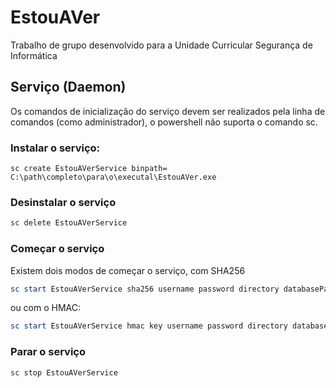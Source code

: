 # EstouAVer
Trabalho de grupo desenvolvido para a Unidade Curricular Segurança de Informática

## Serviço (Daemon)

Os comandos de inicialização do serviço devem ser realizados pela linha de comandos (como administrador), o powershell não suporta o comando sc. 

### Instalar o serviço:
```
sc create EstouAVerService binpath= C:\path\completo\para\o\executal\EstouAVer.exe 
```

### Desinstalar o serviço

```Powershell
sc delete EstouAVerService 
```

### Começar o serviço
Existem dois modos de começar o serviço, com SHA256

```Powershell
sc start EstouAVerService sha256 username password directory databasePassword
```

ou com o HMAC:

```Powershell
sc start EstouAVerService hmac key username password directory databasePassword
```

### Parar o serviço

```Powershell
sc stop EstouAVerService
```